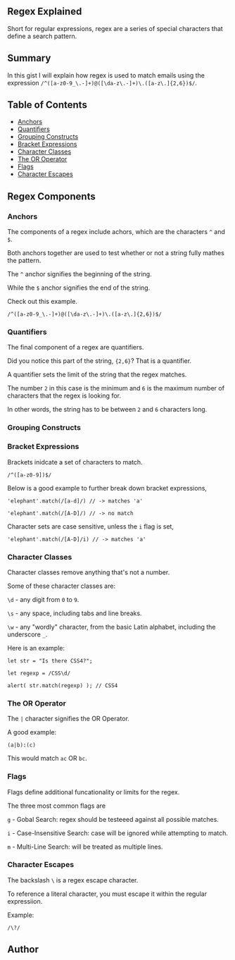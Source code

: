 ## Regex Explained
Short for regular expressions, regex are a series of special characters that define a search pattern.

## Summary
In this gist I will explain how regex is used to match emails using the expression `/^([a-z0-9_\.-]+)@([\da-z\.-]+)\.([a-z\.]{2,6})$/`.
<!-- Briefly summarize the regex you will be describing and what you will explain. Include a code snippet of the regex. Replace this text with your summary.
 -->
 
## Table of Contents
- [Anchors](#anchors)
- [Quantifiers](#quantifiers)
- [Grouping Constructs](#grouping-constructs)
- [Bracket Expressions](#bracket-expressions)
- [Character Classes](#character-classes)
- [The OR Operator](#the-or-operator)
- [Flags](#flags)
- [Character Escapes](#character-escapes)

## Regex Components

### Anchors
The components of a regex include achors, which are the characters `^` and `$`. 

Both anchors together are used to test whether or not a string fully mathes the pattern.

The `^` anchor signifies the beginning of the string.

While the `$` anchor signifies the end of the string.

Check out this example.

`/^([a-z0-9_\.-]+)@([\da-z\.-]+)\.([a-z\.]{2,6})$/`

### Quantifiers
The final component of a regex are quantifiers.

Did you notice this part of the string, `{2,6}`? That is a quantifier. 

A quantifier sets the limit of the string that the regex matches.

The number `2` in this case is the minimum and `6` is the maximum number of characters that the regex is looking for.

In other words, the string has to be between `2` and `6` characters long.

### Grouping Constructs

### Bracket Expressions
Brackets inidcate a set of characters to match.

`/^([a-z0-9])$/`

Below is a good example to further break down bracket expressions,

`'elephant'.match(/[a-d]/) // -> matches 'a'`

`'elephant'.match(/[A-D]/) // -> no match`

Character sets are case sensitive, unless the `i` flag is set,

`'elephant'.match(/[A-D]/i) // -> matches 'a'`

### Character Classes
Character classes remove anything that's not a number.

Some of these character classes are:

`\d` - any digit from `0` to `9`.

`\s` - any space, including tabs and line breaks.

`\w` - any "wordly" character, from the basic Latin alphabet, including the underscore `_`.

Here is an example:

`let str = "Is there CSS4?";`

`let regexp = /CSS\d/`

`alert( str.match(regexp) ); // CSS4`


### The OR Operator
The `|` character signifies the OR Operator.

A good example:

`(a|b):(c)`

This would match `ac` OR `bc`.


### Flags
Flags define additional funcationality or limits for the regex.

The three most common flags are 

`g` - Gobal Search: regex should be testeeed against all possible matches.

`i` - Case-Insensitive Search: case will be ignored while attempting to match.

`m` - Multi-Line Search: will be treated as multiple lines.

### Character Escapes
The backslash `\` is a regex escape character.

To reference a literal character, you must escape it within the regular expressiion.

Example:


`/\?/`

## Author

<!-- A short section about the author with a link to the author's GitHub profile (replace with your information and a link to your profile)
 -->
